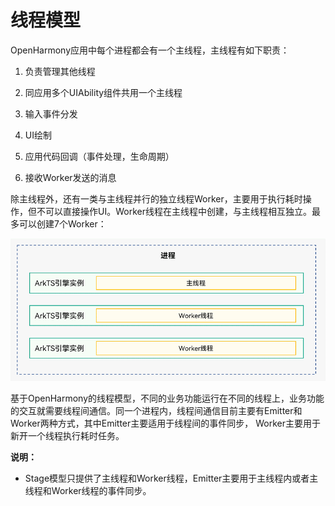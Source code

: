 # 线程模型

OpenHarmony应用中每个进程都会有一个主线程，主线程有如下职责：

1. 负责管理其他线程

2. 同应用多个UIAbility组件共用一个主线程

3. 输入事件分发

4. UI绘制

5. 应用代码回调（事件处理，生命周期）

6. 接收Worker发送的消息

除主线程外，还有一类与主线程并行的独立线程Worker，主要用于执行耗时操作，但不可以直接操作UI。Worker线程在主线程中创建，与主线程相互独立。最多可以创建7个Worker：

![thread-model-stage](figures/thread-model-stage.png)

基于OpenHarmony的线程模型，不同的业务功能运行在不同的线程上，业务功能的交互就需要线程间通信。同一个进程内，线程间通信目前主要有Emitter和Worker两种方式，其中Emitter主要适用于线程间的事件同步， Worker主要用于新开一个线程执行耗时任务。

**说明：**

  * Stage模型只提供了主线程和Worker线程，Emitter主要用于主线程内或者主线程和Worker线程的事件同步。